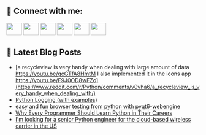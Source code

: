## 🔎 Connect with me:
[<img height="32" width="40" src="https://cdn.jsdelivr.net/npm/simple-icons@v5/icons/telegram.svg" />](https://t.me/bullbesh)
[<img height="32" width="40" src="https://cdn.jsdelivr.net/npm/simple-icons@v5/icons/vk.svg" />](https://vk.com/bullbesh)
[<img height="32" width="40" src="https://cdn.jsdelivr.net/npm/simple-icons@v5/icons/twitter.svg" />](https://twitter.com/bullbesh1)
[<img height="32" width="40" src="https://cdn.jsdelivr.net/npm/simple-icons@v5/icons/instagram.svg" />](https://www.instagram.com/bullbesh)
[<img height="32" width="40" src="https://cdn.jsdelivr.net/npm/simple-icons@v5/icons/reddit.svg" />](https://www.reddit.com/user/bullbesh)
[<img height="32" width="40" src="https://cdn.jsdelivr.net/npm/simple-icons@v5/icons/youtube.svg" />](https://www.youtube.com/channel/UCtfjRs6uzgq5mfm8S06WTcg)

## 📕 Latest Blog Posts
<!-- BLOG-POST-LIST:START -->
- [a recycleview is very handy when dealing with large amount of data https://youtu.be/gcGTfA8HmtM I also implemented it in the icons app https://youtu.be/F9J0OD8wFZo](https://www.reddit.com/r/Python/comments/v0vha6/a_recycleview_is_very_handy_when_dealing_with/)
- [Python Logging &lpar;with examples&rpar;](https://www.reddit.com/r/Python/comments/v0vgor/python_logging_with_examples/)
- [easy and fun browser testing from python with pyqt6-webengine](https://www.reddit.com/r/Python/comments/v0upr9/easy_and_fun_browser_testing_from_python_with/)
- [Why Every Programmer Should Learn Python in Their Careers](https://www.reddit.com/r/Python/comments/v0ufgh/why_every_programmer_should_learn_python_in_their/)
- [I&#39;m looking for a senior Python engineer for the cloud-based wireless carrier in the US](https://www.reddit.com/r/Python/comments/v0tls6/im_looking_for_a_senior_python_engineer_for_the/)
<!-- BLOG-POST-LIST:END -->
